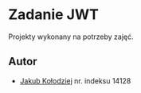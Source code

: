 
# Zadanie JWT

Projekty wykonany na potrzeby zajęć.






## Autor

- [Jakub Kołodziej](https://github.com/JakubKolodziej21) nr. indeksu 14128

